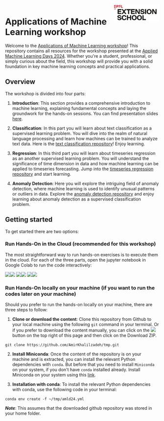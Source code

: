 
<img src="static/logo_red.png" width="150px" align="right">

# Applications of Machine Learning workshop


Welcome to the [Applications of Machine Learning workshop]()! This repository contains all resources for the workshop presented at the [Applied Machine Learning Days 2024](https://2024.appliedmldays.org/). Whether you're a student, professional, or simply curious about the field, this workshop will provide you with a solid foundation in key machine learning concepts and practical applications.


## Overview


The workshop is divided into four parts:

1. **Introduction**: This section provides a comprehensive introduction to machine learning, explaining fundamental concepts and laying the groundwork for the hands-on sessions. You can find presentation slides [here]().

2. **Classification**: In this part you will learn about text classification as a supervised learning problem. You will dive into the realm of natural language processing and learn how machines can be trained to analyze text data. Here is the [text classification repository](https://github.com/epfl-exts/amld24-applications-ML-workshop/tree/main/text_classification_case_study)! Enjoy learning.

3. **Regression**: In this third part you will learn about timeseries regression as an another supervised learning problem. You will understand the significance of time dimension in data and how machine learning can be applied to timeseries forecasting. Jump into the [timeseries regression repository](https://github.com/epfl-exts/amld24-applications-ML-workshop/tree/main/timeseries_regression_case_study) and start learning.

4. **Anomaly Detection**: Here you will explore the intriguing field of anomaly detection, where machine learning is used to identify unusual patterns or outliers in data. Explore the [anomaly detection repository](https://github.com/epfl-exts/amld24-applications-ML-workshop/tree/main/anomaly_detection_case_study) and enjoy learning about anomaly detection as a supervised classification problem.



## Getting started

To get started there are two options:

### Run Hands-On in the Cloud (recommended for this workshop)

The most straightforward way to run hands-on exercises is to execute them in the cloud. For each of the three parts, open the jupyter notebook in Google Colab to run the code interactively:

![](https://img.shields.io/badge/Text_Classification-07911e)[![](https://colab.research.google.com/assets/colab-badge.svg)](https://colab.research.google.com/github/AmirKhalilzadeh/tmp/blob/main/text_classification_case_study/Text_classification_solution.ipynb)   ![](https://img.shields.io/badge/Timeseries_Regression-07911e)[![](https://colab.research.google.com/assets/colab-badge.svg)](https://colab.research.google.com/github/AmirKhalilzadeh/tmp/blob/main/timeseries_regression_case_study/timeseries_prediction_solution.ipynb)   ![](https://img.shields.io/badge/Anomaly_Detection-07911e)[![](https://colab.research.google.com/assets/colab-badge.svg)](https://colab.research.google.com/github/AmirKhalilzadeh/tmp/blob/main/anomaly_detection_case_study/anomalies_detection_solution.ipynb) 

### Run Hands-On locally on your machine (if you want to run the codes later on your machine)

Should you prefer to run the hands-on locally on your machine, there are three steps to follow:

1. **Clone or download the content**: Clone this repository from Github to your local machine using the following `git` command in your terminal. Or if you prefer to download the content manually, you can click on the ![](https://placehold.co/60x25/green/white?text=<>+Code) button on the top right of this page and then click on the Download ZIP.
```
git clone https://github.com/AmirKhalilzadeh/tmp.git
```
2. **Install Miniconda**: Once the content of the repository is on your machine and is extracted, you can install the relevant Python dependencies with `conda`. But before that you need to install `Miniconda` on your system, if you don't have `conda` installed already. Install Miniconda on your system using this [link](https://docs.conda.io/en/latest/miniconda.html).

3. **Installation with conda**: To install the relevant Python dependencies with conda, use the following code in your terminal:

```
conda env create -f ~/tmp/amld24.yml
```

***Note***: This assumes that the downloaded github repository was stored in your home folder.